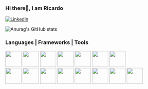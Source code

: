 ### Hi there👋, I am Ricardo  
[![Linkedin](https://img.shields.io/badge/LinkedIn-0077B5?style=for-the-badge&logo=linkedin&logoColor=white)](https://www.linkedin.com/in/ricardoharanopinto/)

![Anurag's GitHub stats](https://github-readme-stats.vercel.app/api?username=RicardoHaranoP&show_icons=true&theme=tokyonight)

### Languages | Frameworks | Tools
<div>
    <img height='50px' width="50px" src="https://cdn.jsdelivr.net/gh/devicons/devicon/icons/javascript/javascript-original.svg" />
    <img height='50px' width="50px" src="https://cdn.jsdelivr.net/gh/devicons/devicon/icons/typescript/typescript-original.svg" />
    <img height='50px' width="50px" src="https://cdn.jsdelivr.net/gh/devicons/devicon/icons/c/c-original.svg" />
    <img height='50px' width="50px" src="https://cdn.jsdelivr.net/gh/devicons/devicon/icons/html5/html5-original.svg" />      
    <img height='50px' width="50px" src="https://cdn.jsdelivr.net/gh/devicons/devicon/icons/css3/css3-original.svg" />        
    <img height='50px' width="50px" src="https://cdn.jsdelivr.net/gh/devicons/devicon/icons/react/react-original.svg" />         
    <img height='50px' width="50px" src="https://cdn.jsdelivr.net/gh/devicons/devicon/icons/nodejs/nodejs-original-wordmark.svg" />                
</div>

<div>
    <img height='50px' width="50px" src="https://cdn.jsdelivr.net/gh/devicons/devicon/icons/github/github-original.svg" />
    <img height='50px' width="50px" src="https://cdn.jsdelivr.net/gh/devicons/devicon/icons/mysql/mysql-original-wordmark.svg" />
    <img height='50px' width="50px" src="https://cdn.jsdelivr.net/gh/devicons/devicon/icons/git/git-original.svg" />
    <img height='50px' width="50px" src="https://cdn.jsdelivr.net/gh/devicons/devicon/icons/firebase/firebase-plain-wordmark.svg" />
    <img height='50px' width="50px" src="https://cdn.jsdelivr.net/gh/devicons/devicon/icons/yarn/yarn-original-wordmark.svg" />
    <img height='50px' width="50px" src="https://cdn.jsdelivr.net/gh/devicons/devicon/icons/vscode/vscode-original.svg" />
    <img height='50px' width="50px" src="https://cdn.jsdelivr.net/gh/devicons/devicon/icons/figma/figma-original.svg" />
    <img height='50px' width="50px" src="https://cdn.jsdelivr.net/gh/devicons/devicon@latest/icons/sqldeveloper/sqldeveloper-original.svg" />
</div>

<!--
**RicardoHaranoP/RicardoHaranoP** is a ✨ _special_ ✨ repository because its `README.md` (this file) appears on your GitHub profile.

Here are some ideas to get you started:

- 🔭 I’m currently working on ...
- 🌱 I’m currently learning ...
- 👯 I’m looking to collaborate on ...
- 🤔 I’m looking for help with ...
- 💬 Ask me about ...
- 📫 How to reach me: ...
- 😄 Pronouns: ...
- ⚡ Fun fact: ...
-->
